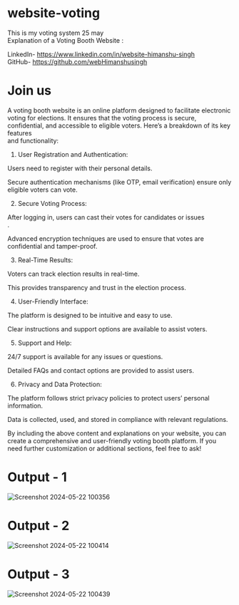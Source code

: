 # website-voting
This is my voting  system 25 may<br>
Explanation of a Voting Booth Website :<br>

LinkedIn- https://www.linkedin.com/in/website-himanshu-singh<br>
GitHub- https://github.com/webHimanshusingh <br>

<h1>Join us</h1>

A voting booth website is an online platform designed to facilitate electronic voting for elections. It ensures that the voting process is secure, confidential, and accessible to eligible voters. Here’s a breakdown of its key features <br>and functionality:<br>

1. User Registration and Authentication:<br>

Users need to register with their personal details.<br>

Secure authentication mechanisms (like OTP, email verification) ensure only eligible voters can vote.<br>

2. Secure Voting Process:<br>

After logging in, users can cast their votes for candidates or issues<br>.

Advanced encryption techniques are used to ensure that votes are confidential and tamper-proof.<br>

3. Real-Time Results:<br>

Voters can track election results in real-time.<br>

This provides transparency and trust in the election process.<br>

4. User-Friendly Interface:<br>

The platform is designed to be intuitive and easy to use.<br>

Clear instructions and support options are available to assist voters.<br>

5. Support and Help:<br>

24/7 support is available for any issues or questions.<br>

Detailed FAQs and contact options are provided to assist users.<br>

6. Privacy and Data Protection:<br>

The platform follows strict privacy policies to protect users’ personal information.<br>

Data is collected, used, and stored in compliance with relevant regulations.<br>

By including the above content and explanations on your website, you can create a comprehensive and user-friendly voting booth platform. If you need further customization or additional sections, feel free to ask!<br>
# Output - 1
![Screenshot 2024-05-22 100356](https://github.com/webHimanshusingh/website-voting/assets/170223793/17a5bfc8-78d2-41c4-9982-7c12b16d42ad)
# Output - 2
![Screenshot 2024-05-22 100414](https://github.com/webHimanshusingh/website-voting/assets/170223793/178ea729-4f8b-47c9-a4cf-c3afbcc4029a)
# Output - 3
![Screenshot 2024-05-22 100439](https://github.com/webHimanshusingh/website-voting/assets/170223793/7ed17c90-7aaa-4ae7-917d-cbb00cb9abe6)


